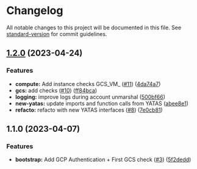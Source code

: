 # Changelog

All notable changes to this project will be documented in this file. See [standard-version](https://github.com/conventional-changelog/standard-version) for commit guidelines.

## [1.2.0](https://github.com/padok-team/yatas-gcp/compare/v1.1.0...v1.2.0) (2023-04-24)


### Features

* **compute:** Add instance checks GCS_VM_ ([#11](https://github.com/padok-team/yatas-gcp/issues/11)) ([4da74a7](https://github.com/padok-team/yatas-gcp/commit/4da74a7d527976ab46bdfc76d3112fc96e2745e2))
* **gcs:** add checks ([#10](https://github.com/padok-team/yatas-gcp/issues/10)) ([ff84bca](https://github.com/padok-team/yatas-gcp/commit/ff84bca6c2e497d8dca50982b6a5a48118f317cf))
* **logging:** improve logs during account unmarshal ([500bf66](https://github.com/padok-team/yatas-gcp/commit/500bf663a0564b79810c4fc9cf5cc80ecb019b9a))
* **new-yatas:** update imports and function calls from YATAS ([abee8e1](https://github.com/padok-team/yatas-gcp/commit/abee8e16614043989b33fcae85076e3540d80b60))
* **refacto:** refacto with new YATAS interfaces ([#8](https://github.com/padok-team/yatas-gcp/issues/8)) ([7e0cb81](https://github.com/padok-team/yatas-gcp/commit/7e0cb816b8d7f3cf81132e07f27a1b0200b09e2a))

## 1.1.0 (2023-04-07)


### Features

* **bootstrap:** Add GCP Authentication + First GCS check ([#3](https://github.com/padok-team/yatas-gcp/issues/3)) ([5f2dedd](https://github.com/padok-team/yatas-gcp/commit/5f2dedd58ca55dd0e9a2f634399c0dfc2174c33a))

